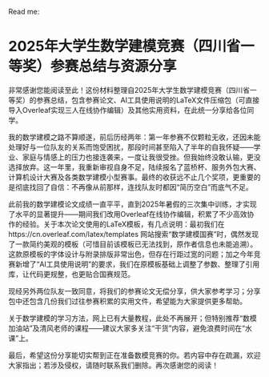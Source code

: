 Read me:
# 2025年大学生数学建模竞赛（四川省一等奖）参赛总结与资源分享
非常感谢您能阅读至此！这份材料整理自2025年大学生数学建模竞赛（四川省一等奖）的参赛总结，包含参赛论文、AI工具使用说明的LaTeX文件压缩包（可直接导入Overleaf实现三人在线协作编辑）及其他实用资料，在此统一分享给各位同学。

我的数学建模之路不算顺遂，前后历经两年：第一年参赛不仅颗粒无收，还因未能处理好与一位队友的关系而饱受困扰，那段时间甚至陷入了半年的自我怀疑——学业、家庭与情感上的压力也接连袭来，一度让我很受挫。但我始终没敢认输，更没选择放弃。这一年里，我重新审视自身不足，陆续报名了蓝桥杯、服务外包大赛、计算机设计大赛及各类数学建模小型赛事。最终的收获远不止几个奖项，更重要的是彻底找回了自信：不再像从前那样，连找队友时都因“简历空白”而底气不足。

此前我的数学建模论文成绩一直平平，直到2025年暑假的三次集中训练，才实现了水平的显著提升——期间我们改用Overleaf在线协作编辑，积累了不少高效协作的经验。关于本次论文使用的LaTeX模板，有几点说明：最初我们在https://cn.overleaf.com/latex/templates 网站搜索“数学建模国赛”时，偶然发现了一款简约美观的模板（可惜目前该模板已无法找到，原作者信息也未能追溯）。这款原模板的字体设计与附录排版非常出色，但存在行距过宽的问题；加之今年竞赛新增了“AI工具使用说明”的要求，我们在原模板基础上调整了参数、整理了引用库，让代码更规整，也更贴合国赛规范。

现经另外两位队友一致同意，将我们的参赛论文无偿分享，供大家参考学习；分享包中还包含几份我们过往参赛积累的实用文件，希望能为大家提供更多帮助。

关于数学建模的学习方法，网上已有大量教程，此处不再展开；但特别推荐“数模加油站”及清风老师的课程——建议大家多关注“干货”内容，避免浪费时间在“水课”上。

最后，希望这份分享能切实帮到正在准备数模竞赛的你。若内容中存在疏漏，欢迎大家指出；若涉及侵权，请随时联系我们删除。再次感谢您的阅读！
